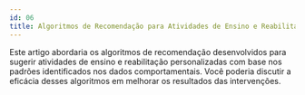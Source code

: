 ```yaml
---
id: 06
title: Algoritmos de Recomendação para Atividades de Ensino e Reabilitação
---
```


Este artigo abordaria os algoritmos de recomendação desenvolvidos para sugerir atividades de ensino e reabilitação personalizadas com base nos padrões identificados nos dados comportamentais. Você poderia discutir a eficácia desses algoritmos em melhorar os resultados das intervenções.